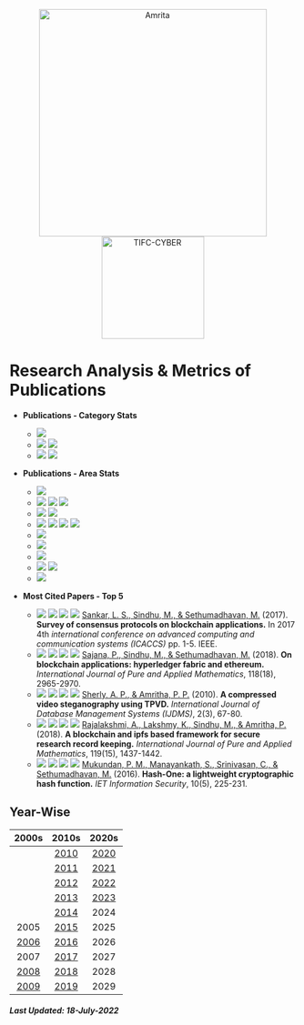 <p align="center">
    <img src="https://amrita-tifac-cyber-blockchain.github.io/Amrita-TIFAC-Cyber-Blockchain/AVV_PNG.png" alt ="Amrita" width="400" />
    <img src="https://amrita.edu/wp-content/uploads/2021/09/1597668744269.jpg" alt ="TIFC-CYBER" width="180" />
</p>

# Research Analysis & Metrics of Publications

- **Publications - Category Stats**
  - ![](https://img.shields.io/badge/Patent-2-brightgreen)
  - ![](https://img.shields.io/badge/Scopus_Conference-159-brightgreen) ![](https://img.shields.io/badge/Scopus_Journal-48-brightgreen) 
  - ![](https://img.shields.io/badge/Non_Scopus_Conference-11-orange) ![](https://img.shields.io/badge/Non_Scopus_Journal-24-orange) 

- **Publications - Area Stats**
  - ![](https://img.shields.io/badge/Android_Security-12-brightgreen)
  - ![](https://img.shields.io/badge/Blockchain_Technology-23-brightgreen) ![](https://img.shields.io/badge/Cryptocurrency-2-brightgreen) ![](https://img.shields.io/badge/Metaverse-TBD-brightgreen)
  - ![](https://img.shields.io/badge/Cryptography-21-brightgreen) ![](https://img.shields.io/badge/Cryptanalysis-TBD-brightgreen) 
  - ![](https://img.shields.io/badge/Steganography-23-brightgreen) ![](https://img.shields.io/badge/Steganalysis-13-brightgreen)  ![](https://img.shields.io/badge/Visual_Cryptography-12-brightgreen) ![](https://img.shields.io/badge/Software_Watermarking-TBD-brightgreen)
  - ![](https://img.shields.io/badge/Cyber_Forensics-8-brightgreen)
  - ![](https://img.shields.io/badge/Formal_Methods-4-brightgreen)
  - ![](https://img.shields.io/badge/Machine_Learning-30-brightgreen)
  - ![](https://img.shields.io/badge/Network_Security-7-brightgreen) ![](https://img.shields.io/badge/Wireless-8-brightgreen)
  - ![](https://img.shields.io/badge/Vulnerability_Assessment-7-brightgreen)

- **Most Cited Papers - Top 5**
  
    - ![](https://img.shields.io/badge/Citations-430-blue) ![](https://img.shields.io/badge/Year-2017-brightgreen) ![](https://img.shields.io/badge/-MTech-blue) ![](https://img.shields.io/badge/Domain-Blockchain_Technology-purple) [Sankar, L. S., Sindhu, M., & Sethumadhavan, M.]() (2017). **Survey of consensus protocols on blockchain applications.** In 2017 4th _international conference on advanced computing and communication systems (ICACCS)_ pp. 1-5. IEEE.
    - ![](https://img.shields.io/badge/Citations-80-blue) ![](https://img.shields.io/badge/Year-2018-brightgreen) ![](https://img.shields.io/badge/-MTech-blue) ![](https://img.shields.io/badge/Domain-Blockchain_Technology-purple) [Sajana, P., Sindhu, M., & Sethumadhavan, M.]() (2018). **On blockchain applications: hyperledger fabric and ethereum.** _International Journal of Pure and Applied Mathematics_, 118(18), 2965-2970.
    - ![](https://img.shields.io/badge/Citations-60-blue) ![](https://img.shields.io/badge/Year-2010-brightgreen) ![](https://img.shields.io/badge/-MTech-blue) ![](https://img.shields.io/badge/Domain-Stego-purple) [Sherly, A. P., & Amritha, P. P.]() (2010). **A compressed video steganography using TPVD.** _International Journal of Database Management Systems (IJDMS)_, 2(3), 67-80.
     - ![](https://img.shields.io/badge/Citations-48-blue) ![](https://img.shields.io/badge/Year-2018-brightgreen) ![](https://img.shields.io/badge/-MTech-blue) ![](https://img.shields.io/badge/Domain-Blockchain_Technology-purple) [Rajalakshmi, A., Lakshmy, K., Sindhu, M., & Amritha, P.]() (2018). **A blockchain and ipfs based framework for secure research record keeping.** _International Journal of Pure and Applied Mathematics_, 119(15), 1437-1442.
    - ![](https://img.shields.io/badge/Citations-46-blue) ![](https://img.shields.io/badge/Year-2016-brightgreen) ![](https://img.shields.io/badge/-MTech-blue) ![](https://img.shields.io/badge/Domain-Crypto-purple) [Mukundan, P. M., Manayankath, S., Srinivasan, C., & Sethumadhavan, M.]() (2016). **Hash-One: a lightweight cryptographic hash function.** _IET Information Security_, 10(5), 225-231.


## Year-Wise

|      2000s      |     2010s       |      2020s      |
|:---------------:|:---------------:|:---------------:|
|                 | [2010](2010.md) | [2020](2020.md) |
|                 | [2011](2011.md) | [2021](2021.md) |
|                 | [2012](2012.md) | [2022](2022.md) |
|                 | [2013](2013.md) | [2023]()        |
|                 | [2014](2014.md) | 2024            |
|     2005        | [2015](2015.md) | 2025            |
| [2006](2006.md) | [2016](2016.md) | 2026            |
| 2007            | [2017](2017.md) | 2027            |
| [2008](2008.md) | [2018](2018.md) | 2028            |
| [2009](2009.md) | [2019](2019.md) | 2029            |

##### Last Updated: 18-July-2022

